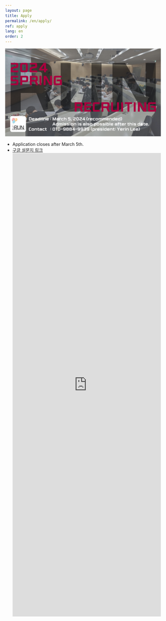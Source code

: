 ```yaml
---
layout: page
title: Apply
permalink: /en/apply/
ref: apply
lang: en
order: 2
---
```


![poster](/apply/2024-spring/RecruitingPoster.png)

- Application closes after March 5th.
- [구글 설문지 링크](https://forms.gle/tqpWp6sYDKRrUGdDA)
  <iframe src="https://forms.gle/tqpWp6sYDKRrUGdDA" frameborder="0" width="100%" height="1500px"></iframe>
